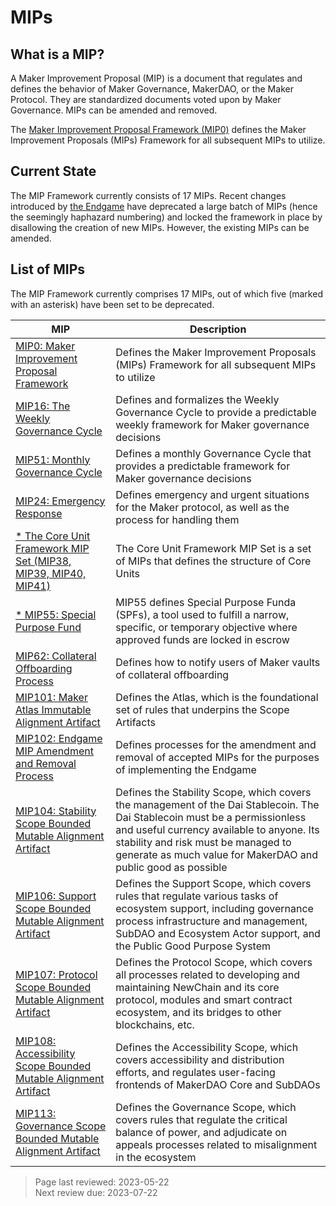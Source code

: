 # MIPs 

## What is a MIP?

A Maker Improvement Proposal (MIP) is a document that regulates and defines the behavior of Maker Governance, MakerDAO, or the Maker Protocol. They are standardized documents voted upon by Maker Governance. MIPs can be amended and removed.

The [Maker Improvement Proposal Framework (MIP0)](https://mips.makerdao.com/mips/details/MIP0) defines the Maker Improvement Proposals (MIPs) Framework for all subsequent MIPs to utilize.

## Current State

The MIP Framework currently consists of 17 MIPs. Recent changes introduced by [the Endgame](https://endgame.makerdao.com/endgame/overview) have deprecated a large batch of MIPs (hence the seemingly haphazard numbering) and locked the framework in place by disallowing the creation of new MIPs. However, the existing MIPs can be amended.

## List of MIPs

The MIP Framework currently comprises 17 MIPs, out of which five (marked with an asterisk) have been set to be deprecated.

| MIP | Description |
|--|--|
| [MIP0: Maker Improvement Proposal Framework](https://mips.makerdao.com/mips/details/MIP0) | Defines the Maker Improvement Proposals (MIPs) Framework for all subsequent MIPs to utilize |
| [MIP16: The Weekly Governance Cycle](https://mips.makerdao.com/mips/details/MIP16) | Defines and formalizes the Weekly Governance Cycle to provide a predictable weekly framework for Maker governance decisions |
| [MIP51: Monthly Governance Cycle](https://mips.makerdao.com/mips/details/MIP51) | Defines a monthly Governance Cycle that provides a predictable framework for Maker governance decisions |
| [MIP24: Emergency Response](https://mips.makerdao.com/mips/details/MIP24) | Defines emergency and urgent situations for the Maker protocol, as well as the process for handling them |
| [* The Core Unit Framework MIP Set (MIP38, MIP39, MIP40, MIP41)](https://mips.makerdao.com/mips/list?mipsetMode=true) | The Core Unit Framework MIP Set is a set of MIPs that defines the structure of Core Units |
| [* MIP55: Special Purpose Fund](https://mips.makerdao.com/mips/details/MIP55) | MIP55 defines Special Purpose Funda (SPFs), a tool used to fulfill a narrow, specific, or temporary objective where approved funds are locked in escrow |
| [MIP62: Collateral Offboarding Process](https://mips.makerdao.com/mips/details/MIP62) | Defines how to notify users of Maker vaults of collateral offboarding |
| [MIP101: Maker Atlas Immutable Alignment Artifact](https://mips.makerdao.com/mips/details/MIP101) | Defines the Atlas, which is the foundational set of rules that underpins the Scope Artifacts |
| [MIP102: Endgame MIP Amendment and Removal Process](https://mips.makerdao.com/mips/details/MIP102) | Defines processes for the amendment and removal of accepted MIPs for the purposes of implementing the Endgame |
| [MIP104: Stability Scope Bounded Mutable Alignment Artifact](https://mips.makerdao.com/mips/details/MIP104) | Defines the Stability Scope, which covers the management of the Dai Stablecoin. The Dai Stablecoin must be a permissionless and useful currency available to anyone. Its stability and risk must be managed to generate as much value for MakerDAO and public good as possible |
| [MIP106: Support Scope Bounded Mutable Alignment Artifact](https://mips.makerdao.com/mips/details/MIP106) | Defines the Support Scope, which covers rules that regulate various tasks of ecosystem support, including governance process infrastructure and management, SubDAO and Ecosystem Actor support, and the Public Good Purpose System |
| [MIP107: Protocol Scope Bounded Mutable Alignment Artifact](https://mips.makerdao.com/mips/details/MIP107) | Defines the Protocol Scope, which covers all processes related to developing and maintaining NewChain and its core protocol, modules and smart contract ecosystem, and its bridges to other blockchains, etc. |
| [MIP108: Accessibility Scope Bounded Mutable Alignment Artifact](https://mips.makerdao.com/mips/details/MIP108) | Defines the Accessibility Scope, which covers accessibility and distribution efforts, and regulates user-facing frontends of MakerDAO Core and SubDAOs |
| [MIP113: Governance Scope Bounded Mutable Alignment Artifact](https://mips.makerdao.com/mips/details/MIP113) | Defines the Governance Scope, which covers rules that regulate the critical balance of power, and adjudicate on appeals processes related to misalignment in the ecosystem |

>Page last reviewed: 2023-05-22  
>Next review due: 2023-07-22  



